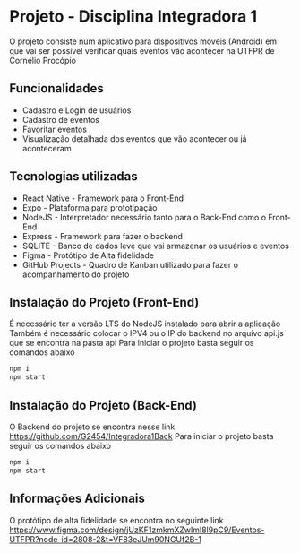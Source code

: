 # Projeto - Disciplina Integradora 1

O projeto consiste num aplicativo para dispositivos móveis (Android) em que vai ser possível verificar quais eventos vão acontecer na UTFPR de Cornélio Procópio

## Funcionalidades

- Cadastro e Login de usuários
- Cadastro de eventos
- Favoritar eventos
- Visualização detalhada dos eventos que vão acontecer ou já aconteceram

## Tecnologias utilizadas

- React Native - Framework para o Front-End
- Expo - Plataforma para prototipação
- NodeJS - Interpretador necessário tanto para o Back-End como o Front-End
- Express - Framework para fazer o backend
- SQLITE - Banco de dados leve que vai armazenar os usuários e eventos
- Figma - Protótipo de Alta fidelidade
- GitHub Projects - Quadro de Kanban utilizado para fazer o acompanhamento do projeto

## Instalação do Projeto (Front-End)

É necessário ter a versão LTS do NodeJS instalado para abrir a aplicação
Também é necessário colocar o IPV4 ou o IP do backend no arquivo api.js que se encontra na pasta api
Para iniciar o projeto basta seguir os comandos abaixo
```sh
npm i
npm start
```

## Instalação do Projeto (Back-End)

O Backend do projeto se encontra nesse link https://github.com/G2454/Integradora1Back
Para iniciar o projeto basta seguir os comandos abaixo
```sh
npm i
npm start
```


## Informações Adicionais
O protótipo de alta fidelidade se encontra no seguinte link https://www.figma.com/design/jUzKF1zmkmXZwlmI8l9pC9/Eventos-UTFPR?node-id=2808-2&t=VF83eJUm90NGUf2B-1